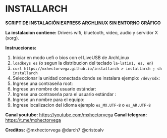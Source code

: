 # INSTALLARCH

**SCRIPT DE INSTALACIÓN EXPRESS ARCHLINUX SIN ENTORNO GRÁFICO**



**La instalacion contiene:**
Drivers wifi, bluetooth, video, audio y servidor X (xorg).



**Instrucciones:**
1. Iniciar en modo uefi o bios con el LiveUSB de ArchLinux
2. ``loadkeys es`` (o segun la distribucion del teclado ``la-latin1, es, en``)
3. ``curl https://mxhectorvega.github.io/installarch > installarch ; sh installarch``
4. Seleccionar la unidad conectada donde se instalara ejemplo: ``/dev/sdx``:
5. Ingrese una contraseña root:
6. Ingrese un nombre de usuario estándar:
7. Ingrese una contraseńa para el usuario estándar :
8. Ingrese un nombre para el equipo:
9. Ingrese localizacion del idioma ejemplo ``es_MX.UTF-8`` o ``es_AR.UTF-8``




**Canal youtube:**
https://youtube.com/mxhectorvega
**Canal telegran:**
https://t.me/mxhectorvega

**Creditos:**
@mxhectorvega @darch7 @cristoalv
